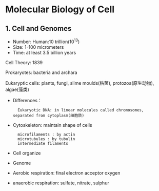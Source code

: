 # Molecular Biology of Cell

## 1. Cell and Genomes

* Number: Human:10 trillion($10^{13}$)
* Size: 1-100 micrometers
* Time: at least 3.5 billion years

Cell Theory: 1839

Prokaryotes: bacteria and archara

Eukaryptic cells: plants, fungi, slime moulds(粘菌), protozoa(原生动物), algae(藻类)

* Differences：

        Eukaryotic DNA: in linear molecules called chromosomes,     separated from cytoplasm(细胞质)

* Cytoskeleton: maintain shape of cells

        microfilaments : by actin
        microtubules : by tubulin
        intermediate filaments

* Cell organize

* Genome

* Aerobic respiration: final electron acceptor oxygen
* anaerobic respiration: sulfate, nitrate, sulphur
